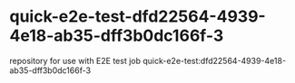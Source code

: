 # quick-e2e-test-dfd22564-4939-4e18-ab35-dff3b0dc166f-3
repository for use with E2E test job quick-e2e-test:dfd22564-4939-4e18-ab35-dff3b0dc166f-3
